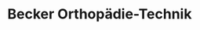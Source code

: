 ---
title: "Becker Orthopädie-Technik"
url: /zuerich/becker-orthopaedie-technik/
shop: Sanitätshaus
---